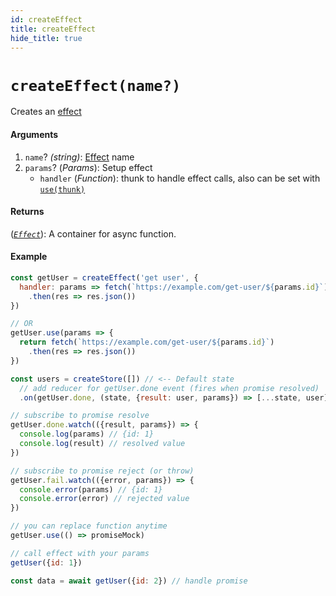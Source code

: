 ```yaml
---
id: createEffect
title: createEffect
hide_title: true
---
```


# `createEffect(name?)`

Creates an [effect](Effect.md)

#### Arguments

1. `name`? _(string)_: [Effect](Effect.md) name
2. `params`? (_Params_): Setup effect
    - `handler` (_Function_): thunk to handle effect calls, also can be set with [`use(thunk)`](#use)

#### Returns

([_`Effect`_](Effect.md)): A container for async function.

#### Example

```js
const getUser = createEffect('get user', {
  handler: params => fetch(`https://example.com/get-user/${params.id}`)
    .then(res => res.json())
})

// OR
getUser.use(params => {
  return fetch(`https://example.com/get-user/${params.id}`)
    .then(res => res.json())
})

const users = createStore([]) // <-- Default state
  // add reducer for getUser.done event (fires when promise resolved)
  .on(getUser.done, (state, {result: user, params}) => [...state, user])

// subscribe to promise resolve
getUser.done.watch(({result, params}) => {
  console.log(params) // {id: 1}
  console.log(result) // resolved value
})

// subscribe to promise reject (or throw)
getUser.fail.watch(({error, params}) => {
  console.error(params) // {id: 1}
  console.error(error) // rejected value
})

// you can replace function anytime
getUser.use(() => promiseMock)

// call effect with your params
getUser({id: 1})

const data = await getUser({id: 2}) // handle promise
```
